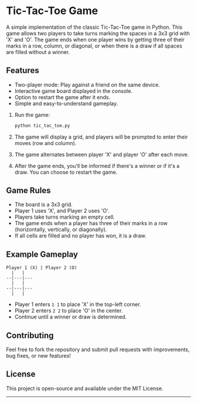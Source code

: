 # Tic-Tac-Toe Game

A simple implementation of the classic Tic-Tac-Toe game in Python. This game allows two players to take turns marking the spaces in a 3x3 grid with 'X' and 'O'. The game ends when one player wins by getting three of their marks in a row, column, or diagonal, or when there is a draw if all spaces are filled without a winner.

## Features
- Two-player mode: Play against a friend on the same device.
- Interactive game board displayed in the console.
- Option to restart the game after it ends.
- Simple and easy-to-understand gameplay.
  
1. Run the game:
   ```bash
   python tic_tac_toe.py
   ```

2. The game will display a grid, and players will be prompted to enter their moves (row and column).
   
3. The game alternates between player 'X' and player 'O' after each move.

4. After the game ends, you’ll be informed if there's a winner or if it's a draw. You can choose to restart the game.

## Game Rules
- The board is a 3x3 grid.
- Player 1 uses 'X', and Player 2 uses 'O'.
- Players take turns marking an empty cell.
- The game ends when a player has three of their marks in a row (horizontally, vertically, or diagonally).
- If all cells are filled and no player has won, it is a draw.

## Example Gameplay

```
Player 1 (X) | Player 2 (O)
  |   |  
--|---|---
  |   | 
--|---|---
  |   |   
```

- Player 1 enters `1 1` to place 'X' in the top-left corner.
- Player 2 enters `2 2` to place 'O' in the center.
- Continue until a winner or draw is determined.

## Contributing
Feel free to fork the repository and submit pull requests with improvements, bug fixes, or new features!

## License
This project is open-source and available under the MIT License.

---
